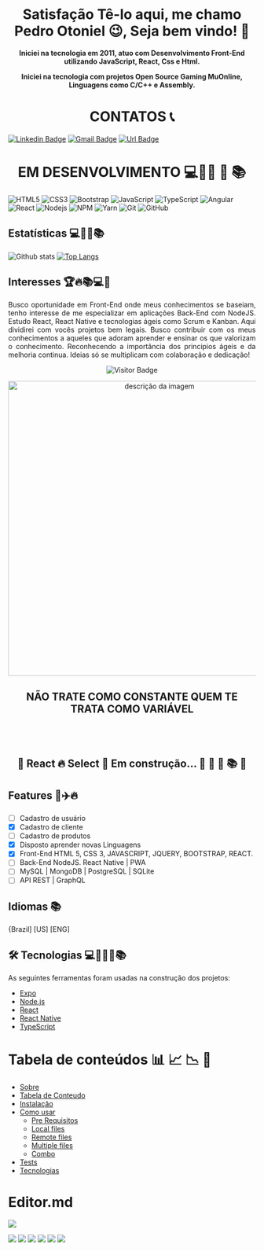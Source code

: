 <h1 align="center">Satisfação Tê-lo aqui, me chamo Pedro Otoniel 😉, Seja bem vindo! 👋</h1> 

<p align="center"><strong>Iniciei na tecnologia em 2011, atuo com Desenvolvimento Front-End utilizando JavaScript, React, Css e Html.</strong></p>
<p align="center"><strong>Iniciei na tecnologia com projetos Open Source Gaming MuOnline, Linguagens como C/C++ e Assembly.</strong></p>

<h1 align="center">CONTATOS  📞</h1> 

[![Linkedin Badge](https://img.shields.io/badge/-Pedro%20Otoniel-292929?style=flat-square&logo=Linkedin&logoColor=white&link=https://www.linkedin.com/in/paulopgss/)](https://www.linkedin.com/in/pedro-otoniel-santos-1a969619a/)
[![Gmail Badge](https://img.shields.io/badge/-contato@pedrootoniel.tech-292929?style=flat-square&logo=Gmail&logoColor=white&link=mailto:contato@pedrootoniel.tech)](mailto:contato@pedrootoniel.tech)
[![Url Badge](https://img.shields.io/badge/-pedrootoniel.tech-292929?style=flat-square&logo=Gmail&logoColor=white&link=https://www.pedrootoniel.tech/)](https://www.pedrootoniel.tech/)

<h1 align="center">EM DESENVOLVIMENTO 💻🚀📕 📗 📚</h1> 


![HTML5](https://img.shields.io/badge/-HTML5-E34F26?style=flat-square&logo=html5&logoColor=white)
![CSS3](https://img.shields.io/badge/-CSS3-1572B6?style=flat-square&logo=css3)
![Bootstrap](https://img.shields.io/badge/-Bootstrap-563D7C?style=flat-square&logo=bootstrap)
![JavaScript](https://img.shields.io/badge/-JavaScript-black?style=flat-square&logo=javascript)
![TypeScript](https://img.shields.io/badge/-TypeScript-007ACC?style=flat-square&logo=typescript)
![Angular](https://img.shields.io/badge/-Angular-black?style=flat-square&logo=angular&logoColor=red)
![React](https://img.shields.io/badge/-React-black?style=flat-square&logo=react)
![Nodejs](https://img.shields.io/badge/NodeJs-339933.svg?logo=node.js&logoColor=white)
![NPM](https://img.shields.io/badge/NPM-CB3837.svg?logo=npm)
![Yarn](https://img.shields.io/badge/Yarn-2C8EBB.svg?logo=yarn&logoColor=white)
![Git](https://img.shields.io/badge/-Git-black?style=flat-square&logo=git)
![GitHub](https://img.shields.io/badge/-GitHub-181717?style=flat-square&logo=github)
	
## Estatísticas 💻🚀🔥📚

![Github stats](https://github-readme-stats.vercel.app/api?username=PedroOtoniel&hide=issues&theme=gruvbox&show_icons=true&hide_border=false&count_private=true&include_all_commits=true&line_height=24.5)
[![Top Langs](https://github-readme-stats.vercel.app/api/top-langs/?username=PedroOtoniel&layout=compact&theme=gruvbox&langs_count=10)](https://github.com/PedroOtoniel/github-readme-stats)

## Interesses 🏆🔥📚💻🚀

<p align="justify">Busco oportunidade em Front-End onde meus conhecimentos se baseiam, tenho interesse de me especializar em aplicações Back-End com NodeJS. Estudo React, React Native e tecnologias ágeis como Scrum e Kanban. Aqui dividirei com vocês projetos bem legais. Busco contribuir com os meus conhecimentos a aqueles que adoram aprender e ensinar os que valorizam o conhecimento. Reconhecendo a importância dos principios ágeis e da melhoria continua. Ideias só se multiplicam com colaboração e dedicação!</p>

   </div>

<div align="center">
	
![Visitor Badge](https://visitor-badge.laobi.icu/badge?page_id=PedroOtoniel.PedroOtoniel)

<img alt="descrição da imagem" marin-left="10px"  style="width:600px" src="https://i.imgur.com/XUaV4tV.png" alt="JavaScript" data-canonical-src="https://img.shields.io/badge/-JavaScript-black?style=flat-square&amp;logo=javascript" style="max-width:100%;">

## <p align="center">NÃO TRATE COMO CONSTANTE QUEM TE TRATA COMO VARIÁVEL</p>

</div>

<br />
<br />

<h2 align="center"> 
	🚧 React 🔥 Select 🚀 Em construção... 📕 📗 📒 📚 🚧
</h2>

## Features 🏢✈️🔥

- [ ] Cadastro de usuário
- [x] Cadastro de cliente
- [ ] Cadastro de produtos
- [x] Disposto aprender novas Linguagens
- [x] Front-End HTML 5, CSS 3, JAVASCRIPT, JQUERY, BOOTSTRAP,  REACT. 
- [ ] Back-End NodeJS. React Native | PWA
- [ ] MySQL | MongoDB | PostgreSQL | SQLite
- [ ] API REST | GraphQL

## Idiomas 📚
{Brazil]
[US]
[ENG]

## 🛠 Tecnologias 💻📱🔥📝📚

As seguintes ferramentas foram usadas na construção dos projetos:

- [Expo](https://expo.io/)
- [Node.js](https://nodejs.org/en/)
- [React](https://pt-br.reactjs.org/)
- [React Native](https://reactnative.dev/)
- [TypeScript](https://www.typescriptlang.org/)


Tabela de conteúdos 📊 📈 📉 📝
=================
<!--ts-->
   * [Sobre](#Sobre)
   * [Tabela de Conteudo](#tabela-de-conteudo)
   * [Instalação](#instalacao)
   * [Como usar](#como-usar)
      * [Pre Requisitos](#pre-requisitos)
      * [Local files](#local-files)
      * [Remote files](#remote-files)
      * [Multiple files](#multiple-files)
      * [Combo](#combo)
   * [Tests](#testes)
   * [Tecnologias](#tecnologias)
<!--te-->

# Editor.md

![](https://pandao.github.io/editor.md/images/logos/editormd-logo-180x180.png)

![](https://img.shields.io/github/stars/pandao/editor.md.svg) ![](https://img.shields.io/github/forks/pandao/editor.md.svg) ![](https://img.shields.io/github/tag/pandao/editor.md.svg) ![](https://img.shields.io/github/release/pandao/editor.md.svg) ![](https://img.shields.io/github/issues/pandao/editor.md.svg) ![](https://img.shields.io/bower/v/editor.md.svg)

